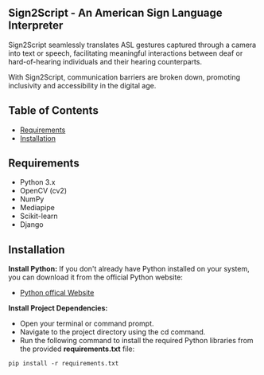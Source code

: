 
## Sign2Script - An American Sign Language Interpreter

Sign2Script  seamlessly translates ASL gestures captured through a camera into text or speech, facilitating meaningful interactions between deaf or hard-of-hearing individuals and their hearing counterparts.

With Sign2Script, communication barriers are broken down, promoting inclusivity and accessibility in the digital age.


## Table of Contents
- [Requirements](##Requirements)
- [Installation](##installation)
## Requirements
- Python 3.x
- OpenCV (cv2)
- NumPy
- Mediapipe
- Scikit-learn
- Django
## Installation
__Install Python:__
If you don't already have Python installed on your system, you can download it from the official Python website:
- [Python offical Website](https://www.python.org/downloads/)

__Install Project Dependencies:__
- Open your terminal or command prompt.
- Navigate to the project directory using the cd command.
- Run the following command to install the required Python libraries from the provided __requirements.txt__ file:
```
pip install -r requirements.txt
```

